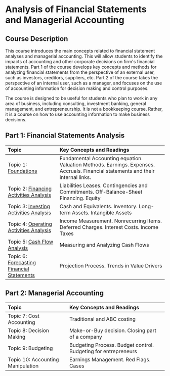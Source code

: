 # Analysis of Financial Statements and Managerial Accounting
## Course Description

This course introduces the main concepts related to financial statement analyses and managerial accounting. This will allow students to identify the impacts of accounting and other corporate decisions on firm's financial statements. Part 1 of the course develops key concepts and methods for analyzing financial statements from the perspective of an external user, such as investors, creditors, suppliers, etc. Part 2 of the course takes the perspective of an internal user, such as a manager, and focuses on the use of accounting information for decision making and control purposes. 

The course is designed to be useful for students who plan to work in any area of business, including consulting, investment banking, general management, and entrepreneurship. It is not a bookkeeping course. Rather, it is a course on how to use accounting information to make business decisions. 

## Part 1: Financial Statements Analysis

| Topic                                     | Key Concepts and Readings                                                                                                                                              |
|:-------------------------------------------|:------------------------------------------------------------------------------------------------------------------------------------------------------------------------|
| Topic 1: [Foundations](/topic_1_foundations.html)             | Fundamental Accounting equation. Valuation Methods. Earnings. Expenses. Accruals. Financial statements and their internal links.  |
| Topic 2: [Financing Activities Analysis](/topic_2_financing.html)    | Liabilities Leases. Contingencies and Commitments. Off-Balance-Sheet Financing. Equity                                                |
| Topic 3: [Investing Activities Analysis](/topic_3_investing.html)    | Cash and Equivalents. Inventory. Long-term Assets. Intangible Assets                                |
| Topic 4: [Operating Activities Analysis](/topic_4_operating.html)    | Income Measurement. Nonrecurring Items. Deferred Charges. Interest Costs. Income Taxes                             |
| Topic 5: [Cash Flow Analysis](/topic_5_cashflows.html)    | Measuring and Analyzing Cash Flows                             |
| Topic 6: [Forecasting Financial Statements ](/topic_6_forecasting.html)| Projection Process. Trends in Value Drivers                                                                                       |

## Part 2: Managerial  Accounting

| Topic                                     | Key Concepts and Readings                                                                                                                                              |
|:-------------------------------------------|:------------------------------------------------------------------------------------------------------------------------------------------------------------------------|
| Topic 7:  Cost Accounting            | Traditional and ABC costing     |
| Topic 8:  Decision Making          |  Make-or-Buy decision. Closing part of a company    |
| Topic 9:  Budgeting       |  Budgeting Process. Budget control. Budgeting for entrepreneurs             |
| Topic 10: Accounting Manipulation         | Earnings Management. Red Flags. Cases             |
